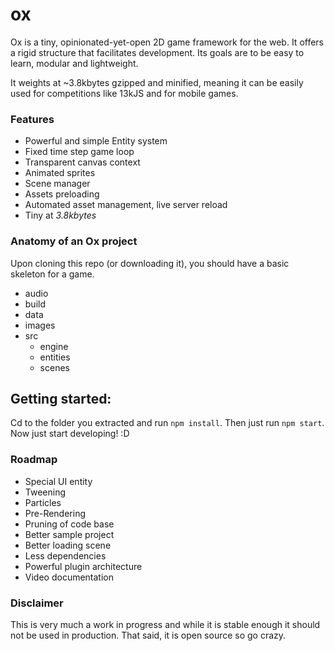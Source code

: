 # ox
Ox is a tiny, opinionated-yet-open 2D game framework for the web. It offers a rigid structure that facilitates development. Its goals are to be easy to learn, modular and lightweight.

It weights at ~3.8kbytes gzipped and minified, meaning it can be easily used for competitions like 13kJS and for mobile games. 

### Features

- Powerful and simple Entity system
- Fixed time step game loop
- Transparent canvas context
- Animated sprites
- Scene manager
- Assets preloading
- Automated asset management, live server reload
- Tiny at *3.8kbytes*

### Anatomy of an Ox project

Upon cloning this repo (or downloading it), you should have a basic skeleton for a game.

- audio
- build
- data
- images
- src
  - engine
  - entities
  - scenes

## Getting started:

Cd to the folder you extracted and run `npm install`. Then just run `npm start`. Now just start developing! :D

### Roadmap

- Special UI entity
- Tweening
- Particles
- Pre-Rendering
- Pruning of code base
- Better sample project
- Better loading scene
- Less dependencies
- Powerful plugin architecture
- Video documentation

### Disclaimer

This is very much a work in progress and while it is stable enough it should not be used in production. That said, it is open source so go crazy.

